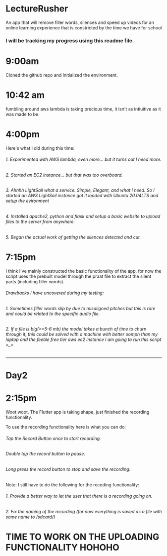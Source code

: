 # LectureRusher
An app that will remove filler words, silences and speed up videos for an online learning experience that is constricted by the time we have for school

### I will be tracking my progress using this readme file.

# 9:00am

Cloned the github repo and Initialized the environment.

# 10:42 am

fumbling around aws lambda is taking precious time, it isn't as intiuitive as it was made to be.

# 4:00pm

Here's what I did during this time:

######    1. Experimented with AWS lambda, even more... but it turns out I need more.

######    2. Started an EC2 instance... but that was too overboard.

######    3. Ahhhh LightSail what a service. Simple, Elegant, and what I need. So I started an AWS LightSail instance got it loaded with Ubuntu 20.04LTS and setup the evironment

######    4. Installed apache2, python and flask and setup a basic website to upload files to the server from anywhere.

######    5. Began the actual work of getting the silences detected and cut.

# 7:15pm

I think I've mainly constructed the basic functionality of the app, for now the script uses the prebuilt model through the praat file to extract the silent parts (including filler words).

###### Drawbacks I have uncovered during my testing:

######      1. Sometimes filler words slip by due to misaligned pitches but this is rare and could be related to the specific audio file.
######      2. If a file is big(>=5-6 mb) the model takes a bunch of time to churn through it, this could be solved with a machine with better oomph than my laptop and the feeble free tier aws ec2 instance I am going to run this script >_>

----------------------------
# Day2

# 2:15pm

Woot woot. The Flutter app is taking shape, just finished the recording functionality.

To use the recording functionality here is what you can do:
######      Tap the Record Button once to start recording.
######      Double tap the record button to pause.
######      Long press the record button to stop and save the recording.

Note: I still have to do the following for the recoding functionality:
######      1. Provide a better way to let the user that there is a recording going on.
######      2. Fix the naming of the recording (for now everything is saved as a file with same name to /sdcard/)

# TIME TO WORK ON THE UPLOADING FUNCTIONALITY HOHOHO
